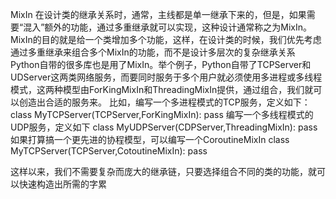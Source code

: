 MixIn
在设计类的继承关系时，通常，主线都是单一继承下来的，但是，如果需要“混入”额外的功能，通过多重继承就可以实现，这种设计通常称之为MixIn。
MixIn的目的就是给一个类增加多个功能，这样，在设计类的时候，我们优先考虑通过多重继承来组合多个MixIn的功能，而不是设计多层次的复杂继承关系
Python自带的很多库也是用了MixIn。举个例子，Python自带了TCPServer和UDServer这两类网络服务，而要同时服务于多个用户就必须使用多进程或多线程模式，这两种模型由ForKingMixIn和ThreadingMixIn提供，通过组合，我们就可以创造出合适的服务来。
比如，编写一个多进程模式的TCP服务，定义如下：
class MyTCPServer(TCPServer,ForKingMixIn):
    pass
编写一个多线程模式的UDP服务，定义如下
class MyUDPServer(CDPServer,ThreadingMixIn):
    pass
如果打算搞一个更先进的协程模型，可以编写一个CoroutineMixIn
class MyTCPServer(TCPServer,CotoutineMixIn):
    pass

这样以来，我们不需要复杂而庞大的继承链，只要选择组合不同的类的功能，就可以快速构造出所需的字累